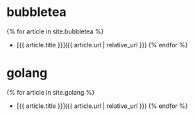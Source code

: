 # bubbletea

{% for article in site.bubbletea %}
* [{{ article.title }}]({{ article.url | relative_url }})
{% endfor %}

# golang

{% for article in site.golang %}
* [{{ article.title }}]({{ article.url | relative_url }})
{% endfor %}
